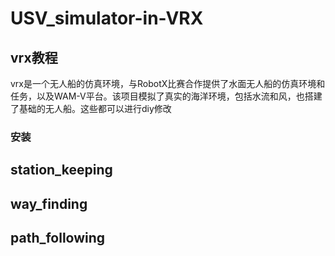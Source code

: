 # USV_simulator-in-VRX
## vrx教程  
vrx是一个无人船的仿真环境，与RobotX比赛合作提供了水面无人船的仿真环境和任务，以及WAM-V平台。该项目模拟了真实的海洋环境，包括水流和风，也搭建了基础的无人船。这些都可以进行diy修改
### 安装
## station_keeping
## way_finding
## path_following
